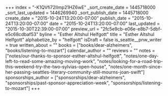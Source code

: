 +++
index = "-K1QVfi72lImp21HZ6wE"
_sort_create_date = 1445718000
_sort_last_updated = 1446269940
_sort_publish_date = 1445718000
create_date = "2015-10-24T13:20:00-07:00"
publish_date = "2015-10-24T13:20:00-07:00"
date = "2015-10-24T13:20:00-07:00"
last_updated = "2015-10-30T22:39:00-07:00"
preview_url = "2fc5e9cb-e06e-e8b7-5dbf-e5c68cdbaf53"
byline = "Esther Altshul Helfgott"
title = "Esther Altshul Helfgott"
alphabetize_by = "helfgott"
isDraft = false
is_seattle__pnw_writer = true
written_about = ""
books = ["books/dear-alzheimers", "books/listening-to-mozart"]
calendar_author = ""
reviews = ""
notes = ["notes/our-thanks-to-sponsor-esther-altshul-helfgott", "notes/one-day-left-to-read-some-amazing-moving-work", "notes/looking-for-a-road-trip-this-weekend-try-the-two-sylvias-open-house", "notes/one-month-since-her-passing-seattles-literary-community-still-mourns-joan-swift"]
sponsorships_author = ["sponsorships/dear-alzheimers", "sponsorships/past-sponsor-appreciation-week", "sponsorships/listening-to-mozart"]
+++
